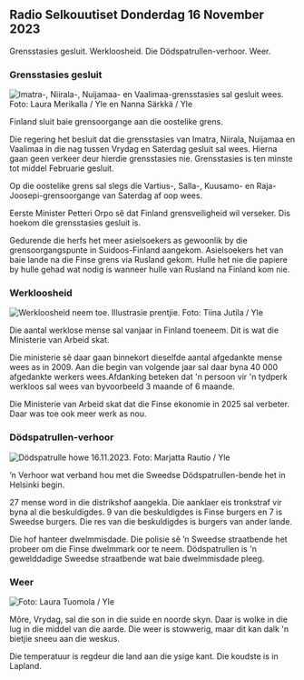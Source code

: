 ## Radio Selkouutiset Donderdag 16 November 2023

Grensstasies gesluit. Werkloosheid. Die Dödspatrullen-verhoor. Weer.

### Grensstasies gesluit

![Imatra-, Niirala-, Nuijamaa- en Vaalimaa-grensstasies sal gesluit wees. Foto: Laura Merikalla / Yle en Nanna Särkkä / Yle](https://images.cdn.yle.fi/image/upload/c_crop,h_1215,w_2161,x_0,y_943/ar_1.777777777777777,c_fill,g_270es,w_6_faces,g_6_faces,g/dpr_1.0/q_auto:eco/f_auto/fl_lossy/v1700138081/39-1201615655605bd910f3)

Finland sluit baie grensoorgange aan die oostelike grens.

Die regering het besluit dat die grensstasies van Imatra, Niirala, Nuijamaa en Vaalimaa in die nag tussen Vrydag en Saterdag gesluit sal wees. Hierna gaan geen verkeer deur hierdie grensstasies nie. Grensstasies is ten minste tot middel Februarie gesluit.

Op die oostelike grens sal slegs die Vartius-, Salla-, Kuusamo- en Raja-Joosepi-grensoorgange van Saterdag af oop wees.

Eerste Minister Petteri Orpo sê dat Finland grensveiligheid wil verseker. Dis hoekom die grensstasies gesluit is.

Gedurende die herfs het meer asielsoekers as gewoonlik by die grensoorgangspunte in Suidoos-Finland aangekom. Asielsoekers het van baie lande na die Finse grens via Rusland gekom. Hulle het nie die papiere by hulle gehad wat nodig is wanneer hulle van Rusland na Finland kom nie.

### Werkloosheid

![Werkloosheid neem toe. Illustrasie prentjie. Foto: Tiina Jutila / Yle](https://images.cdn.yle.fi/image/upload/c_crop,h_3007,w_5346,x_0,y_409/ar_1.7777777777777777,c_fill,g_faces,h_1270,0d_1270,h_1270,wdq_auto:eco/f_auto/fl_lossy/v1636455286/39-7675556012f34491801)

Die aantal werklose mense sal vanjaar in Finland toeneem. Dit is wat die Ministerie van Arbeid skat.

Die ministerie sê daar gaan binnekort dieselfde aantal afgedankte mense wees as in 2009. Aan die begin van volgende jaar sal daar byna 40 000 afgedankte werkers wees.Afdanking beteken dat 'n persoon vir 'n tydperk werkloos sal wees van byvoorbeeld 3 maande of 6 maande.

Die Ministerie van Arbeid skat dat die Finse ekonomie in 2025 sal verbeter. Daar was toe ook meer werk as nou.

### Dödspatrullen-verhoor

![Dödspatrulle howe 16.11.2023. Foto: Marjatta Rautio / Yle](https://images.cdn.yle.fi/image/upload/c_crop,h_2295,w_4080,x_0,y_278/ar_1.77777777777777777,c_fill,g_faces,h_620,.0prq_auto:eco/f_auto/fl_lossy/v1700137634/39-12015276555f550196e3)

’n Verhoor wat verband hou met die Sweedse Dödspatrullen-bende het in Helsinki begin.

27 mense word in die distrikshof aangekla. Die aanklaer eis tronkstraf vir byna al die beskuldigdes. 9 van die beskuldigdes is Finse burgers en 7 is Sweedse burgers. Die res van die beskuldigdes is burgers van ander lande.

Die hof hanteer dwelmmisdade. Die polisie sê ’n Sweedse straatbende het probeer om die Finse dwelmmark oor te neem. Dödspatrullen is 'n gewelddadige Sweedse straatbende wat baie dwelmmisdade pleeg.

### Weer

![ Foto: Laura Tuomola / Yle](https://images.cdn.yle.fi/image/upload/c_crop,h_1080,w_1919,x_0,y_0/ar_1.7777777777777777,c_fill,g_faces,h_625,.rp0/q_auto:eco/f_auto/fl_lossy/v1700136474/39-1201617655606029adf4)

Môre, Vrydag, sal die son in die suide en noorde skyn. Daar is wolke in die lug in die middel van die aarde. Die weer is stowwerig, maar dit kan dalk 'n bietjie sneeu aan die weskus.

Die temperatuur is regdeur die land aan die ysige kant. Die koudste is in Lapland.